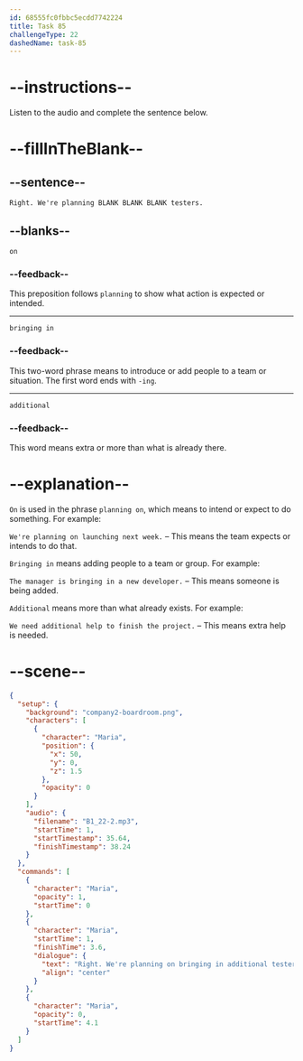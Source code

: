 ```yaml
---
id: 68555fc0fbbc5ecdd7742224
title: Task 85
challengeType: 22
dashedName: task-85
---
```


<!-- (Audio) Maria: Right. We're planning on bringing in additional testers. -->

# --instructions--

Listen to the audio and complete the sentence below.

# --fillInTheBlank--

## --sentence--

`Right. We're planning BLANK BLANK BLANK testers.`

## --blanks--

`on`

### --feedback--

This preposition follows `planning` to show what action is expected or intended.

---

`bringing in`

### --feedback--

This two-word phrase means to introduce or add people to a team or situation. The first word ends with `-ing`.

---

`additional`

### --feedback--

This word means extra or more than what is already there.

# --explanation--

`On` is used in the phrase `planning on`, which means to intend or expect to do something. For example:

`We're planning on launching next week.` – This means the team expects or intends to do that.

`Bringing in` means adding people to a team or group. For example:

`The manager is bringing in a new developer.` – This means someone is being added.

`Additional` means more than what already exists. For example:

`We need additional help to finish the project.` – This means extra help is needed.

# --scene--

```json
{
  "setup": {
    "background": "company2-boardroom.png",
    "characters": [
      {
        "character": "Maria",
        "position": {
          "x": 50,
          "y": 0,
          "z": 1.5
        },
        "opacity": 0
      }
    ],
    "audio": {
      "filename": "B1_22-2.mp3",
      "startTime": 1,
      "startTimestamp": 35.64,
      "finishTimestamp": 38.24
    }
  },
  "commands": [
    {
      "character": "Maria",
      "opacity": 1,
      "startTime": 0
    },
    {
      "character": "Maria",
      "startTime": 1,
      "finishTime": 3.6,
      "dialogue": {
        "text": "Right. We're planning on bringing in additional testers.",
        "align": "center"
      }
    },
    {
      "character": "Maria",
      "opacity": 0,
      "startTime": 4.1
    }
  ]
}
```
